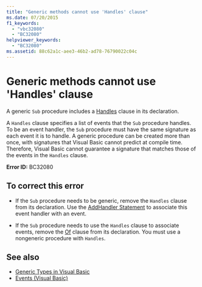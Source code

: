 ```yaml
---
title: "Generic methods cannot use 'Handles' clause"
ms.date: 07/20/2015
f1_keywords: 
  - "vbc32080"
  - "BC32080"
helpviewer_keywords: 
  - "BC32080"
ms.assetid: 88c62a1c-aee3-46b2-ad78-76790022c04c
---
```

# Generic methods cannot use 'Handles' clause
A generic `Sub` procedure includes a [Handles](../language-reference/statements/handles-clause.md) clause in its declaration.  
  
 A `Handles` clause specifies a list of events that the `Sub` procedure handles. To be an event handler, the `Sub` procedure must have the same signature as each event it is to handle. A generic procedure can be created more than once, with signatures that Visual Basic cannot predict at compile time. Therefore, Visual Basic cannot guarantee a signature that matches those of the events in the `Handles` clause.  
  
 **Error ID:** BC32080  
  
## To correct this error  
  
- If the `Sub` procedure needs to be generic, remove the `Handles` clause from its declaration. Use the [AddHandler Statement](../language-reference/statements/addhandler-statement.md) to associate this event handler with an event.  
  
- If the `Sub` procedure needs to use the `Handles` clause to associate events, remove the [Of](../language-reference/statements/of-clause.md) clause from its declaration. You must use a nongeneric procedure with `Handles`.  
  
## See also

- [Generic Types in Visual Basic](../programming-guide/language-features/data-types/generic-types.md)
- [Events (Visual Basic)](../programming-guide/language-features/events/index.md)
